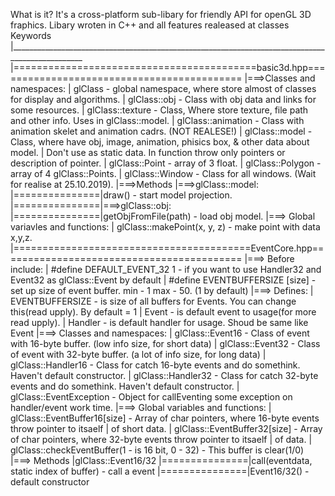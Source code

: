 What is it?
It's a cross-platform sub-libary for friendly API for openGL 3D fraphics. Libary wroten in C++ and all features realeased at classes
Keywords
|________________________________________________________________________________________________
|==========================================basic3d.hpp===========================================
|===>Classes and namespaces:
|    glClass - global namespace, where store almost of classes for display and algorithms.
|    glClass::obj - Class with obj data and links for some resources.
|    glClass::texture - Class, Where store texture, file path and other info. Uses in glClass::model.
|    glClass::animation - Class with animation skelet and animation cadrs. (NOT REALESE!)
|    glClass::model - Class, where have obj, image, animation, phisics box, & other data about model.
|             Don't use as static data. In function throw only pointers or description of pointer.
|    glClass::Point - array of 3 float.
|    glClass::Polygon - array of 4 glClass::Points.
|    glClass::Window - Class for all windows. (Wait for realise at 25.10.2019).
|===>Methods    |===>glClass::model:
|===============|draw() - start model projection.
|===============|===>glClass::obj:
|===============|getObjFromFile(path) - load obj model.
|===> Global variavles and functions:
|    glClass::makePoint(x, y, z) - make point with data x,y,z.
|=========================================EventCore.hpp==========================================
|===> Before include:
|    #define DEFAULT_EVENT_32 1 - if you want to use Handler32 and Event32 as glClass::Event by default
|    #define EVENTBUFFERSIZE [size] - set up size of event buffer. min - 1 max - 50. (1 by default)
|===> Defines:
|    EVENTBUFFERSIZE - is size of all buffers for Events. You can change this(read upply). By default = 1
|    Event - is default event to usage(for more read upply).
|    Handler - is default handler for usage. Shoud be same like Event
|===> Classes and namespaces:
|    glClass::Event16 - Class of event with 16-byte buffer. (low info size, for short data)
|    glClass::Event32 - Class of event with 32-byte buffer. (a lot of info size, for long data)
|    glClass::Handler16 - Class for catch 16-byte events and do somethink. Haven't default constructor.
|    glClass::Handler32 - Class for catch 32-byte events and do somethink. Haven't default constructor.
|    glClass::EventException - Object for callEventing some exception on handler/event work time.
|===> Global variables and functions:
|    glClass::EventBuffer16[size] - Array of char pointers, where 16-byte events throw pointer to itsaelf |             of short data.
|    glClass::EventBuffer32[size] - Array of char pointers, where 32-byte events throw pointer to itsaelf |             of data.
|    glClass::checkEventBuffer(1 - is 16 bit, 0 - 32) - This buffer is clear(1/0)
|===> Methods   |glClass::Event16/32
|===============|call(eventdata, static index of buffer) - call a event
|===============|Event16/32() - default constructor

